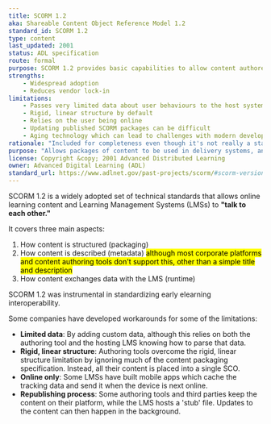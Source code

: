 ```yaml
---
title: SCORM 1.2
aka: Shareable Content Object Reference Model 1.2
standard_id: SCORM 1.2
type: content
last_updated: 2001
status: ADL specification
route: formal
purpose: SCORM 1.2 provides basic capabilities to allow content authored in one system to work within a separate delivery system.
strengths:
    - Widespread adoption
    - Reduces vendor lock-in
limitations:
    - Passes very limited data about user behaviours to the host system
    - Rigid, linear structure by default
    - Relies on the user being online
    - Updating published SCORM packages can be difficult
    - Aging technology which can lead to challenges with modern development practices and browser security
rationale: "Included for completeness even though it's not really a standard, and is a legacy specification. SCORM 1.2 is the most widely used of the available content packaging methods."
purpose: "Allows packages of content to be used in delivery systems, and their usage tracked by the host system."
license: Copyright &copy; 2001 Advanced Distributed Learning
owner: Advanced Digital Learning (ADL)
standard_url: https://www.adlnet.gov/past-projects/scorm/#scorm-versions-and-resources
---
```

SCORM 1.2 is a widely adopted set of technical standards that allows online learning content and Learning Management Systems (LMSs) to **"talk to each other."** 

It covers three main aspects:

1. How content is structured (packaging)
2. How content is described (metadata) <mark>although most corporate platforms and content authoring tools don't support this, other than a simple title and description</mark>
3. How content exchanges data with the LMS (runtime)

SCORM 1.2 was instrumental in standardizing early elearning interoperability.

Some companies have developed workarounds for some of the limitations:

- **Limited data**: By adding custom data, although this relies on both the authoring tool and the hosting LMS knowing how to parse that data.
- **Rigid, linear structure**: Authoring tools overcome the rigid, linear structure limitation by ignoring much of the content packaging specification. Instead, all their content is placed into a single SCO.
- **Online only**: Some LMSs have built mobile apps which cache the tracking data and send it when the device is next online.
- **Republishing process**: Some authoring tools and third parties keep the content on their platform, while the LMS hosts a 'stub' file. Updates to the content can then happen in the background.